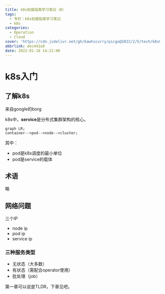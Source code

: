 ```yaml
---
title: k8s权威指南学习笔记（0）
tags:
  - 专栏：k8s权威指南学习笔记
  - k8s
categories:
  - Operation
  - Cloud
cover: 'https://cdn.jsdelivr.net/gh/kawhicurry/picgo@2022/2/5/tech/k8s0.png'
abbrlink: dec441a9
date: 2022-01-18 14:21:00
---
```


# k8s入门

## 了解k8s

来自google的borg

k8s中，**service**是分布式集群架构的核心。

```mermaid
graph LR;
container-->pod-->node-->cluster;
```

其中：

- pod是k8s调度的最小单位
- pod是service的载体

## 术语

略

## 网络问题

三个IP

- node ip
- pod ip
- service ip

### 三种服务类型

- 无状态（大多数）
- 有状态（需配合operator使用）
- 批处理（job）



第一章可以说是TLDR，下章见吧。
